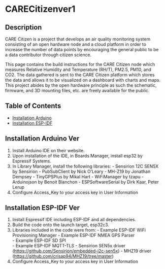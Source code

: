 # CARECitizenver1

## Description
CARE Citizen is a project that develops an air quality monitoring system consisting of an open hardware node and a cloud platform in order to increase the number of data points by encouraging the general public to be a data contributor through citizen science. 

This page contains the build instructions for the CARE Citizen node which measures Relative Humidity and Temperature (RH/T), PM2.5, PM10, and CO2. The data gathered is sent to the CARE Citizen platform which stores the data and allows it to be visualized on a dashboard with charts and maps. This project abides by the open hardware principle as such the schematic, firmware, and 3D mounting files, etc. are freely available for the public.

## Table of Contents
- [Installation Arduino](#InstallationArduino)
- [Installation ESP-IDF](#InstallationESPIDF)


## Installation Arduino Ver

1. Install Arduino IDE on their website.
2. Upon installation of the IDE, in Boards Manager, install esp32 by Espressif Systems.
3. In Library Manager, install the following libraries:
        - Sensirion 12C SEN5X by Sensirion
        - PubSubClient by Nick O’Leary
        - MH-Z19 by Jonathan Dempsey
        - TinyGPSPlus by Mikal Hart
        - WiFiManager by tzapu
        - Arduinojson by Benoit Blanchon
        - ESPSoftwareSerial by Dirk Kaar, Peter Lerup
4. Configure Access_Key to your access key in User Information

## Installation ESP-IDF Ver
1. Install Espressif IDE including ESP-IDF and all dependencies.
2. Build the code onto the launch target, esp32c3.
3. Libraries included in the code were from:
        - Example ESP-IDF WiFi Provisioning Manager
        - Example ESP-IDF NMEA GPS Parser  
        - Example ESP-IDF SD SPI   
        - Example ESP-IDF MQTT-TLS
        - Sensirion SEN5x driver (https://github.com/Sensirion/embedded-i2c-sen5x)
        - MHZ19 driver (https://github.com/crisap94/MHZ19/tree/master)
4. Configure Access_Key to your access key in User Information

